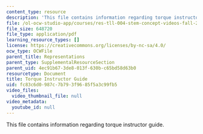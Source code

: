 ```yaml
---
content_type: resource
description: 'This file contains information regarding torque instructor guide. '
file: /ol-ocw-studio-app/courses/res-tll-004-stem-concept-videos-fall-2013/fc83c6d0987c7b793f9685f5a3c99fb5_MITRES_TLL-004F13_TorGuide.pdf
file_size: 648720
file_type: application/pdf
learning_resource_types: []
license: https://creativecommons.org/licenses/by-nc-sa/4.0/
ocw_type: OCWFile
parent_title: Representations
parent_type: SupplementalResourceSection
parent_uid: 4ec91b67-3de8-013f-630b-c65bd58d63b0
resourcetype: Document
title: Torque Instructor Guide
uid: fc83c6d0-987c-7b79-3f96-85f5a3c99fb5
video_files:
  video_thumbnail_file: null
video_metadata:
  youtube_id: null
---
```

This file contains information regarding torque instructor guide. 